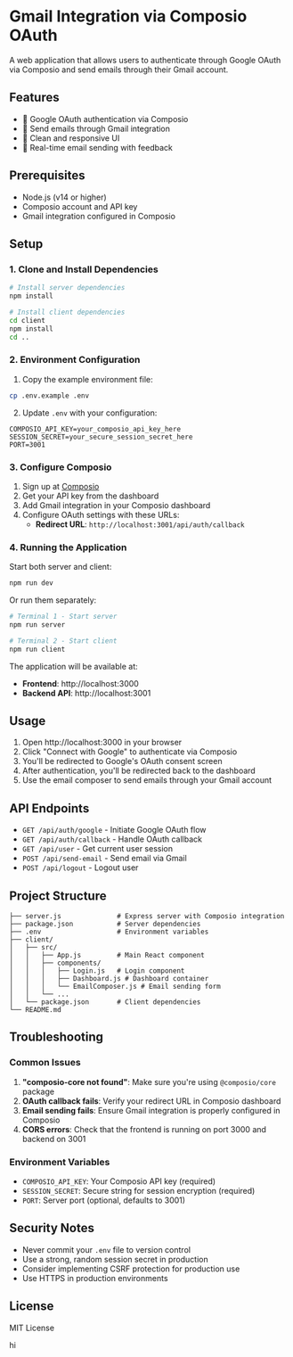 # Gmail Integration via Composio OAuth

A web application that allows users to authenticate through Google OAuth via Composio and send emails through their Gmail account.

## Features

- 🔐 Google OAuth authentication via Composio
- 📧 Send emails through Gmail integration
- 🎨 Clean and responsive UI
- 🚀 Real-time email sending with feedback

## Prerequisites

- Node.js (v14 or higher)
- Composio account and API key
- Gmail integration configured in Composio

## Setup

### 1. Clone and Install Dependencies

```bash
# Install server dependencies
npm install

# Install client dependencies
cd client
npm install
cd ..
```

### 2. Environment Configuration

1. Copy the example environment file:

```bash
cp .env.example .env
```

2. Update `.env` with your configuration:

```
COMPOSIO_API_KEY=your_composio_api_key_here
SESSION_SECRET=your_secure_session_secret_here
PORT=3001
```

### 3. Configure Composio

1. Sign up at [Composio](https://composio.dev)
2. Get your API key from the dashboard
3. Add Gmail integration in your Composio dashboard
4. Configure OAuth settings with these URLs:
   - **Redirect URL**: `http://localhost:3001/api/auth/callback`

### 4. Running the Application

Start both server and client:

```bash
npm run dev
```

Or run them separately:

```bash
# Terminal 1 - Start server
npm run server

# Terminal 2 - Start client
npm run client
```

The application will be available at:

- **Frontend**: http://localhost:3000
- **Backend API**: http://localhost:3001

## Usage

1. Open http://localhost:3000 in your browser
2. Click "Connect with Google" to authenticate via Composio
3. You'll be redirected to Google's OAuth consent screen
4. After authentication, you'll be redirected back to the dashboard
5. Use the email composer to send emails through your Gmail account

## API Endpoints

- `GET /api/auth/google` - Initiate Google OAuth flow
- `GET /api/auth/callback` - Handle OAuth callback
- `GET /api/user` - Get current user session
- `POST /api/send-email` - Send email via Gmail
- `POST /api/logout` - Logout user

## Project Structure

```
├── server.js              # Express server with Composio integration
├── package.json           # Server dependencies
├── .env                   # Environment variables
├── client/
│   ├── src/
│   │   ├── App.js         # Main React component
│   │   ├── components/
│   │   │   ├── Login.js   # Login component
│   │   │   ├── Dashboard.js # Dashboard container
│   │   │   └── EmailComposer.js # Email sending form
│   │   └── ...
│   └── package.json       # Client dependencies
└── README.md
```

## Troubleshooting

### Common Issues

1. **"composio-core not found"**: Make sure you're using `@composio/core` package
2. **OAuth callback fails**: Verify your redirect URL in Composio dashboard
3. **Email sending fails**: Ensure Gmail integration is properly configured in Composio
4. **CORS errors**: Check that the frontend is running on port 3000 and backend on 3001

### Environment Variables

- `COMPOSIO_API_KEY`: Your Composio API key (required)
- `SESSION_SECRET`: Secure string for session encryption (required)
- `PORT`: Server port (optional, defaults to 3001)

## Security Notes

- Never commit your `.env` file to version control
- Use a strong, random session secret in production
- Consider implementing CSRF protection for production use
- Use HTTPS in production environments

## License

MIT License

hi
